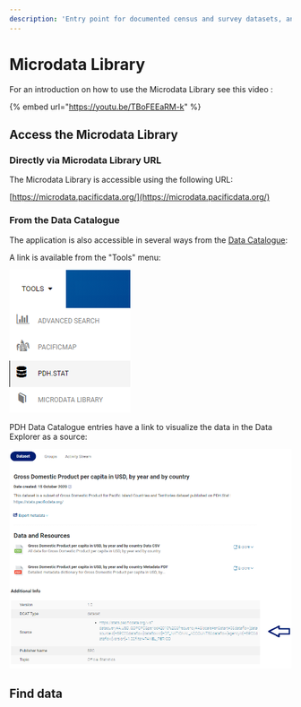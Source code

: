 ```yaml
---
description: 'Entry point for documented census and survey datasets, and access to microdata'
---
```


# Microdata Library

For an introduction on how to use the Microdata Library see this video :

{% embed url="https://youtu.be/TBoFEEaRM-k" %}

## Access the Microdata Library

### Directly via Microdata Library URL

The Microdata Library is accessible using the following URL:

[https://microdata.pacificdata.org/](https://microdata.pacificdata.org/)

### From the Data Catalogue

The application is also accessible in several ways from the [Data Catalogue](https://pacificdata.org/):

A link is available from the "Tools" menu:

![](../.gitbook/assets/image%20%2824%29.png)

PDH Data Catalogue entries have a link to visualize the data in the Data Explorer as a source:

![](../.gitbook/assets/image%20%2841%29.png)

## Find data

